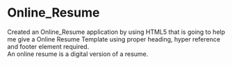 # Online_Resume
Created an Online_Resume application by using HTML5 that is going to help me give a Online Resume Template using proper heading, hyper reference and footer element required.<br>
An online resume is a digital version of a resume.
